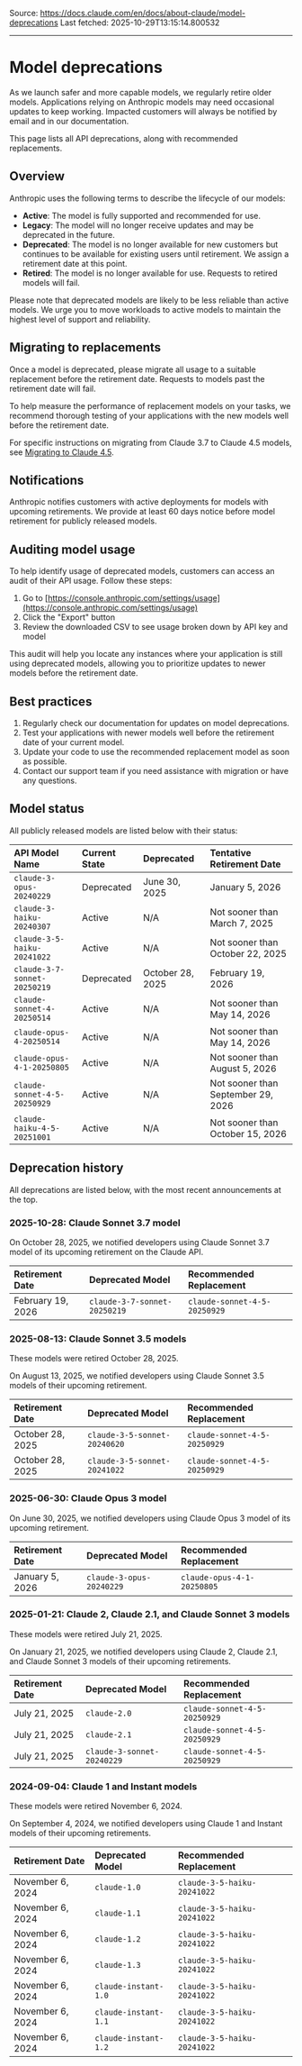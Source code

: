 Source: https://docs.claude.com/en/docs/about-claude/model-deprecations
Last fetched: 2025-10-29T13:15:14.800532

---

# Model deprecations

As we launch safer and more capable models, we regularly retire older models. Applications relying on Anthropic models may need occasional updates to keep working. Impacted customers will always be notified by email and in our documentation.

This page lists all API deprecations, along with recommended replacements.

## Overview

Anthropic uses the following terms to describe the lifecycle of our models:

* **Active**: The model is fully supported and recommended for use.
* **Legacy**: The model will no longer receive updates and may be deprecated in the future.
* **Deprecated**: The model is no longer available for new customers but continues to be available for existing users until retirement. We assign a retirement date at this point.
* **Retired**: The model is no longer available for use. Requests to retired models will fail.

<Warning>
  Please note that deprecated models are likely to be less reliable than active models. We urge you to move workloads to active models to maintain the highest level of support and reliability.
</Warning>

## Migrating to replacements

Once a model is deprecated, please migrate all usage to a suitable replacement before the retirement date. Requests to models past the retirement date will fail.

To help measure the performance of replacement models on your tasks, we recommend thorough testing of your applications with the new models well before the retirement date.

For specific instructions on migrating from Claude 3.7 to Claude 4.5 models, see [Migrating to Claude 4.5](/en/docs/about-claude/models/migrating-to-claude-4).

## Notifications

Anthropic notifies customers with active deployments for models with upcoming retirements. We provide at least 60 days notice before model retirement for publicly released models.

## Auditing model usage

To help identify usage of deprecated models, customers can access an audit of their API usage. Follow these steps:

1. Go to [https://console.anthropic.com/settings/usage](https://console.anthropic.com/settings/usage)
2. Click the "Export" button
3. Review the downloaded CSV to see usage broken down by API key and model

This audit will help you locate any instances where your application is still using deprecated models, allowing you to prioritize updates to newer models before the retirement date.

## Best practices

1. Regularly check our documentation for updates on model deprecations.
2. Test your applications with newer models well before the retirement date of your current model.
3. Update your code to use the recommended replacement model as soon as possible.
4. Contact our support team if you need assistance with migration or have any questions.

## Model status

All publicly released models are listed below with their status:

| API Model Name               | Current State | Deprecated       | Tentative Retirement Date          |
| :--------------------------- | :------------ | :--------------- | :--------------------------------- |
| `claude-3-opus-20240229`     | Deprecated    | June 30, 2025    | January 5, 2026                    |
| `claude-3-haiku-20240307`    | Active        | N/A              | Not sooner than March 7, 2025      |
| `claude-3-5-haiku-20241022`  | Active        | N/A              | Not sooner than October 22, 2025   |
| `claude-3-7-sonnet-20250219` | Deprecated    | October 28, 2025 | February 19, 2026                  |
| `claude-sonnet-4-20250514`   | Active        | N/A              | Not sooner than May 14, 2026       |
| `claude-opus-4-20250514`     | Active        | N/A              | Not sooner than May 14, 2026       |
| `claude-opus-4-1-20250805`   | Active        | N/A              | Not sooner than August 5, 2026     |
| `claude-sonnet-4-5-20250929` | Active        | N/A              | Not sooner than September 29, 2026 |
| `claude-haiku-4-5-20251001`  | Active        | N/A              | Not sooner than October 15, 2026   |

## Deprecation history

All deprecations are listed below, with the most recent announcements at the top.

### 2025-10-28: Claude Sonnet 3.7 model

On October 28, 2025, we notified developers using Claude Sonnet 3.7 model of its upcoming retirement on the Claude API.

| Retirement Date   | Deprecated Model             | Recommended Replacement      |
| :---------------- | :--------------------------- | :--------------------------- |
| February 19, 2026 | `claude-3-7-sonnet-20250219` | `claude-sonnet-4-5-20250929` |

### 2025-08-13: Claude Sonnet 3.5 models

<Note>
  These models were retired October 28, 2025.
</Note>

On August 13, 2025, we notified developers using Claude Sonnet 3.5 models of their upcoming retirement.

| Retirement Date  | Deprecated Model             | Recommended Replacement      |
| :--------------- | :--------------------------- | :--------------------------- |
| October 28, 2025 | `claude-3-5-sonnet-20240620` | `claude-sonnet-4-5-20250929` |
| October 28, 2025 | `claude-3-5-sonnet-20241022` | `claude-sonnet-4-5-20250929` |

### 2025-06-30: Claude Opus 3 model

On June 30, 2025, we notified developers using Claude Opus 3 model of its upcoming retirement.

| Retirement Date | Deprecated Model         | Recommended Replacement    |
| :-------------- | :----------------------- | :------------------------- |
| January 5, 2026 | `claude-3-opus-20240229` | `claude-opus-4-1-20250805` |

### 2025-01-21: Claude 2, Claude 2.1, and Claude Sonnet 3 models

<Note>
  These models were retired July 21, 2025.
</Note>

On January 21, 2025, we notified developers using Claude 2, Claude 2.1, and Claude Sonnet 3 models of their upcoming retirements.

| Retirement Date | Deprecated Model           | Recommended Replacement      |
| :-------------- | :------------------------- | :--------------------------- |
| July 21, 2025   | `claude-2.0`               | `claude-sonnet-4-5-20250929` |
| July 21, 2025   | `claude-2.1`               | `claude-sonnet-4-5-20250929` |
| July 21, 2025   | `claude-3-sonnet-20240229` | `claude-sonnet-4-5-20250929` |

### 2024-09-04: Claude 1 and Instant models

<Note>
  These models were retired November 6, 2024.
</Note>

On September 4, 2024, we notified developers using Claude 1 and Instant models of their upcoming retirements.

| Retirement Date  | Deprecated Model     | Recommended Replacement     |
| :--------------- | :------------------- | :-------------------------- |
| November 6, 2024 | `claude-1.0`         | `claude-3-5-haiku-20241022` |
| November 6, 2024 | `claude-1.1`         | `claude-3-5-haiku-20241022` |
| November 6, 2024 | `claude-1.2`         | `claude-3-5-haiku-20241022` |
| November 6, 2024 | `claude-1.3`         | `claude-3-5-haiku-20241022` |
| November 6, 2024 | `claude-instant-1.0` | `claude-3-5-haiku-20241022` |
| November 6, 2024 | `claude-instant-1.1` | `claude-3-5-haiku-20241022` |
| November 6, 2024 | `claude-instant-1.2` | `claude-3-5-haiku-20241022` |